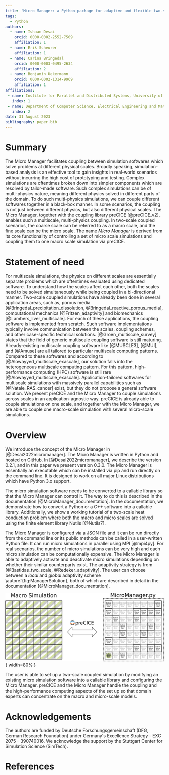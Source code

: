 ```yaml
---
title: 'Micro Manager: a Python package for adaptive and flexible two-scale coupling'
tags:
  - Python
authors:
  - name: Ishaan Desai
    orcid: 0000-0002-2552-7509
    affiliation: 1
  - name: Erik Scheurer
    affiliation: 1
  - name: Carina Bringedal
    orcid: 0000-0003-0495-2634
    affiliation: 2
  - name: Benjamin Uekermann
    orcid: 0000-0002-1314-9969
    affiliation: 1
affiliations:
 - name: Institute for Parallel and Distributed Systems, University of Stuttgart, Germany
   index: 1
 - name: Department of Computer Science, Electrical Engineering and Mathematical Sciences, Western Norway University of Applied Sciences, Norway
   index: 2
date: 31 August 2023
bibliography: paper.bib
---
```


# Summary

The Micro Manager facilitates coupling between simulation softwares which solve problems at different physical scales. Broadly speaking, simulation-based analysis is an effective tool to gain insights in real-world scenarios without incurring the high cost of prototyping and testing.
Complex simulations are oftentimes broken down into simpler components which are resolved by tailor-made software.
Such complex simulations can be of multi-physics nature, meaning different physics solved in different parts of the domain.
To do such multi-physics simulations, we can couple different softwares together in a black-box manner. In some scenarios, the coupling is not just between different physics, but also different physical scales.
The Micro Manager, together with the coupling library preCICE [@preCICE_v2], enables such a multiscale, multi-physics coupling.
In two-scale coupled scenarios, the coarse scale can be referred to as a macro scale, and the fine scale can be the micro scale. The name *Micro Manager* is derived from its core functionality of controlling a set of micro scale simulations and coupling them to one macro scale simulation via preCICE.

# Statement of need

For multiscale simulations, the physics on different scales are essentially separate problems which are oftentimes evaluated using dedicated software. To understand how the scales affect each other, both the scales need to be solved simultaneously while being coupled in a bi-directional manner.
Two-scale coupled simulations have already been done in several application areas, such as, porous media  [@Bringedal_precipitation_dissolution, @Bringedal_reactive_porous_media], computational mechanics [@Fritzen_adaptivity] and biomechanics [@Lambers_liver_multiscale].
For each of these applications, the coupling software is implemented from scratch. Such software implementations typically involve communication between the scales, coupling schemes, and other case-specific technical solutions.
[@Groen_multiscale_survey] states that the field of generic multiscale coupling software is still maturing. Already-existing multiscale coupling software like [@MUSCLE3], [@MUI], and [@Amuse] are all tailored to particular multiscale computing patterns.
Compared to these softwares and according to [@Alowayyed_multiscale_exascale], our solution falls into the heterogeneous multiscale computing pattern. For this pattern, high-performance computing (HPC) software is still rare [@Alowayyed_multiscale_exascale]. Application-tailored softwares for multiscale simulations with massively parallel capabilities such as [@Natale_RAS_cancer] exist, but they do not propose a general software solution.
We present preCICE and the Micro Manager to couple simulations across scales in an application-agnostic way. preCICE is already able to couple simulations on one scale, and together with the Micro Manager, we are able to couple one macro-scale simulation with several micro-scale simulations.

# Overview

We introduce the concept of the Micro Manager in [@Desai2022micromanager]. The Micro Manager is written in Python and hosted on GitHub. In [@Desai2022micromanager], we describe the version 0.2.1, and in this paper we present version 0.3.0. The Micro Manager is essentially an executable which can be installed via pip and run directly on the command line. It is designed to work on all major Linux distributions which have Python 3.x support.

The micro simulation software needs to be converted to a callable library so that the Micro Manager can control it. The way to do this is described in the documentation [@MicroManager_documentation]. In the documentation, we demonstrate how to convert a Python or a C++ software into a callable library. Additionally, we show a working tutorial of a two-scale heat conduction problem where both the macro and micro scales are solved using the finite element library Nutils [@Nutils7].

The Micro Manager is configured via a JSON file and it can be run directly from the command line or its public methods can be called in a user-written Python file. It can run micro simulations in parallel using MPI [@mpi4py]. For real scenarios, the number of micro simulations can be very high and each micro simulation can be computationally expensive. The Micro Manager is able to adaptively activate and deactivate micro simulations depending on whether their similar counterparts exist. The adaptivity strategy is from [@Bastidas_two_scale, @Redeker_adaptivity]. The user can choose between a *local* and *global* adaptivity scheme \autoref{fig:ManagerSolution}, both of which are described in detail in the documentation [@MicroManager_documentation].

![Macro simulation with two materials coupled via preCICE to a set of micro simulations controlled by the Micro Manager. Micro simulations are run adaptively: highlighted ones are active, rest are inactive.\label{fig:ManagerSolution}](ManagerSolution_material.png){ width=80% }

The user is able to set up a two-scale coupled simulation by modifying an existing micro simulation software into a callable library and configuring the Micro Manager. preCICE and the Micro Manager handle the coupling and the high-performance computing aspects of the set up so that domain experts can concentrate on the macro and micro-scale models.

# Acknowledgements

The authors are funded by Deutsche Forschungsgemeinschaft (DFG, German Research Foundation) under Germany's Excellence Strategy - EXC 2075 – 390740016. We acknowledge the support by the Stuttgart Center for Simulation Science (SimTech).

# References
